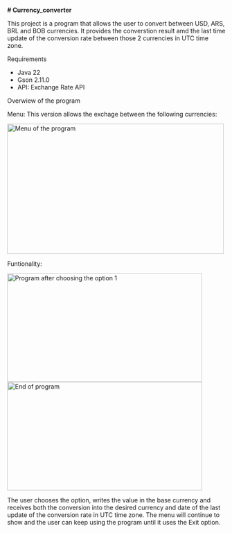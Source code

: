 **# Currency_converter**

This project is a program that allows the user to convert between USD, ARS, BRL and BOB currencies. It provides the converstion result amd the last time update of the conversion rate between those 2 currencies in UTC time zone.

Requirements
+ Java 22
+ Gson 2.11.0
+ API: Exchange Rate API

Overwiew of the program

Menu:
This version allows the exchage between the following currencies:

<img src="https://github.com/user-attachments/assets/945c2ad6-96c6-46b9-a1f9-7c5318e32671" alt="Menu of the program" width="500" height="300">


Funtionality:

<img src="https://github.com/user-attachments/assets/bfcd6db8-661d-4cc5-964c-6dd58498070b" alt="Program after choosing the option 1" width="450" height="250">

<img src="https://github.com/user-attachments/assets/4bbabe6c-cc55-4764-81fe-eb053ff48701" alt="End of program" width="450" height="250">

The user chooses the option, writes the value in the base currency and receives both the conversion into the desired currency and date of the last update of the conversion rate in UTC time zone. The menu will continue to show and the user can keep using the program until it uses the Exit option.
